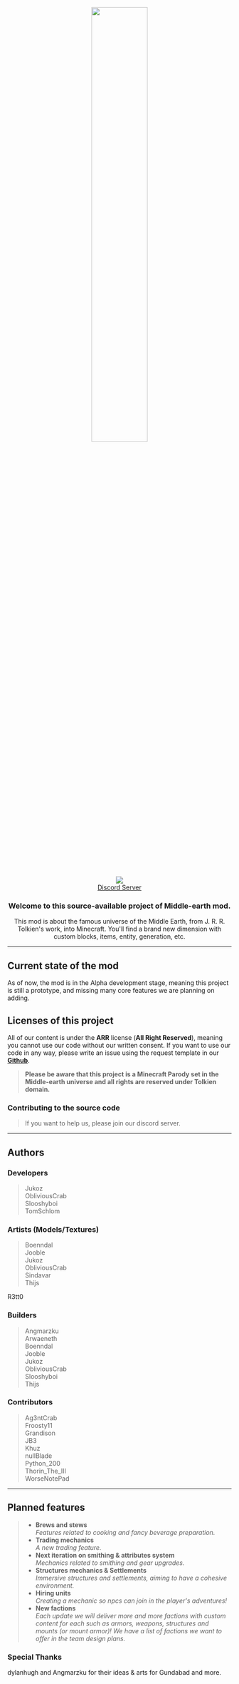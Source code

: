 <div align="center">

<img src="https://cdn.modrinth.com/data/cached_images/878f02d73c5caa5506ec2486457b65d1eb199978.png" style="width: 50%;"><br>
<a href="https://discord.gg/HNNd8FguqZ"><img src="https://i.imgur.com/CYxKg5M.png"></a><br>
[Discord Server](https://discord.gg/9yQ7UWkVUz)<br>

### Welcome to this source-available project of Middle-earth mod.

This mod is about the famous universe of the Middle Earth, from J. R. R. Tolkien's work, into Minecraft. You'll find a brand new dimension with custom blocks, items, entity, generation, etc.
</div>



<hr>

## Current state of the mod
As of now, the mod is in the Alpha development stage, meaning this project is still a prototype, and missing many core features we are planning on adding. <br>

## Licenses of this project
All of our content is under the **ARR** license (**All Right Reserved**), meaning you cannot use our code without our written consent. If you want to use our code in any way, please write an issue using the request template in our <b>[Github](https://github.com/Jukoz/middle-earth/issues/new?assignees=&labels=request&projects=&template=code_use_permission_request.yml)</b>.
> **Please be aware that this project is a Minecraft Parody set in the Middle-earth universe and all rights are reserved under Tolkien domain.**

### Contributing to the source code
>If you want to help us, please join our discord server.
<hr>

## Authors
### Developers
>Jukoz<br>
ObliviousCrab<br>
Slooshyboi<br>
TomSchlom<br>

### Artists (Models/Textures)
>Boenndal<br>
Jooble<br>
Jukoz<br>
ObliviousCrab<br>
Sindavar<br>
Thijs<br>

R3tt0<br>

### Builders
>Angmarzku<br>
Arwaeneth<br>
Boenndal<br>
Jooble<br>
Jukoz<br>
ObliviousCrab<br>
Slooshyboi<br>
Thijs<br>

### Contributors
>Ag3ntCrab<br>
Froosty11<br>
Grandison<br>
JB3<br>
Khuz<br>
nullBlade<br>
Python_200<br>
Thorin_The_III<br>
WorseNotePad<br>
<hr>

## Planned features
> - <b>Brews and stews</b><br>
<i>Features related to cooking and fancy beverage preparation.</i>
> - <b>Trading mechanics</b><br>
<i>A new trading feature.</i>
> - <b>Next iteration on smithing & attributes system</b><br>
<i>Mechanics related to smithing and gear upgrades.</i>
> - <b>Structures mechanics & Settlements</b><br>
<i>Immersive structures and settlements, aiming to have a cohesive environment.</i>
> - <b>Hiring units</b><br>
<i>Creating a mechanic so npcs can join in the player's adventures!</i>
> - <b>New factions</b><br>
<i>Each update we will deliver more and more factions with custom content for each such as armors, weapons, structures and mounts (or mount armor)! We have a list of factions we want to offer in the team design plans.</i>

### Special Thanks
dylanhugh and Angmarzku for their ideas & arts for Gundabad and more.